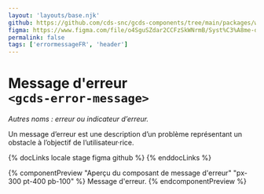 ```yaml
---
layout: 'layouts/base.njk'
github: https://github.com/cds-snc/gcds-components/tree/main/packages/web/src/components/gcds-error-message
figma: https://www.figma.com/file/o4SguSZdar2CCFzSkWNrmB/Syst%C3%A8me-de-design-GC?type=design&node-id=48-7032&mode=design&t=1DaL24vHpjRRfHHm-0
permalink: false
tags: ['errormessageFR', 'header']
---
```


# Message d'erreur <br>`<gcds-error-message>`

_Autres noms : erreur ou indicateur d’erreur._

Un message d’erreur est une description d’un problème représentant un obstacle à l’objectif de l’utilisateur·rice.

{% docLinks locale stage figma github %}
{% enddocLinks %}

{% componentPreview "Aperçu du composant de message d'erreur" "px-300 pt-400 pb-100" %}
<gcds-error-message message-id="example-message">
Message d'erreur.
</gcds-error-message>
{% endcomponentPreview %}
